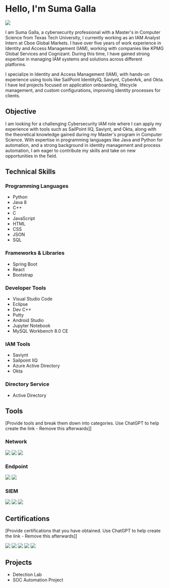 # Hello, I'm Suma Galla
<a href="https://www.linkedin.com/in/sumagalla/"><img src="https://img.shields.io/badge/-LinkedIn-0072b1?&style=for-the-badge&logo=linkedin&logoColor=white" /></a>

I am Suma Galla, a cybersecurity professional with a Master's in Computer Science from Texas Tech University, I currently working as an IAM Analyst Intern at Cboe Global Markets. I have over five years of work experience in Identity and Access Management (IAM), working with companies like KPMG Global Services and Cognizant. During this time, I have gained strong expertise in managing IAM systems and solutions across different platforms.

I specialize in Identity and Access Management (IAM), with hands-on experience using tools like SailPoint IdentityIQ, Saviynt, CyberArk, and Okta. I have led projects focused on application onboarding, lifecycle management, and custom configurations, improving identity processes for clients.

## Objective

I am looking for a challenging Cybersecurity IAM role where I can apply my experience with tools such as SailPoint IIQ, Saviynt, and Okta, along with the theoretical knowledge gained during my Master's program in Computer Science. With expertise in programming languages like Java and Python for automation, and a strong background in identity management and process automation, I am eager to contribute my skills and take on new opportunities in the field.
## Technical Skills

### Programming Languages
- Python
- Java 8
- C++
- C
- JavaScript
- HTML
- CSS
- JSON
- SQL

### Frameworks & Libraries
- Spring Boot
- React
- Bootstrap

### Developer Tools
- Visual Studio Code
- Eclipse
- Dev C++
- Putty
- Android Studio
- Jupyter Notebook
- MySQL Workbench 8.0 CE

### IAM Tools
- Saviynt
- Sailpoint IIQ
- Azure Active Directory
- Okta

### Directory Service
- Active Directory


## Tools
[Provide tools and break them down into categories. Use ChatGPT to help create the link - Remove this afterwards]]

### Network
<div>
    <img src="https://img.shields.io/badge/-Wireshark-1679A7?&style=for-the-badge&logo=Wireshark&logoColor=white" />
    <img src="https://img.shields.io/badge/-Suricata-EF3B2D?&style=for-the-badge&logo=Suricata&logoColor=white" />
    <img src="https://img.shields.io/badge/-Zeek-777BB4?&style=for-the-badge&logo=Zeek&logoColor=white" />
</div>

### Endpoint
<div>
    <img src="https://img.shields.io/badge/-Microsoft_Defender_for_Endpoint-00A4EF?&style=for-the-badge&logo=Microsoft&logoColor=white" />
    <img src="https://img.shields.io/badge/-Velociraptor-4B275F?&style=for-the-badge&logo=Velociraptor&logoColor=white" />
</div>

### SIEM
<div>
    <img src="https://img.shields.io/badge/-Microsoft_Sentinel-0078D4?&style=for-the-badge&logo=Microsoft&logoColor=white" />
    <img src="https://img.shields.io/badge/-Splunk-000000?&style=for-the-badge&logo=Splunk&logoColor=white" />
    <img src="https://img.shields.io/badge/-Elastic-005571?&style=for-the-badge&logo=Elastic&logoColor=white" />
</div>

## Certifications
[Provide certifications that you have obtained. Use ChatGPT to help create the link - Remove this afterwards]]
<div>
<img src="https://img.shields.io/badge/-Security%2B-FF0000?&style=for-the-badge&logo=CompTIA&logoColor=white" />
<img src="https://img.shields.io/badge/-Network%2B-007ACC?&style=for-the-badge&logo=CompTIA&logoColor=white" />
<img src="https://img.shields.io/badge/-A%2B-4D4D4D?&style=for-the-badge&logo=CompTIA&logoColor=white" />
<img src="https://img.shields.io/badge/-CDSA-006400?&style=for-the-badge&logoColor=white" />
<img src="https://img.shields.io/badge/-CCD-000080?&style=for-the-badge&logoColor=white" />
</div>

## Projects
- Detection Lab
- SOC Automation Project
